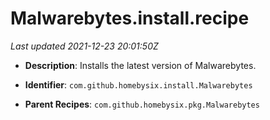# Malwarebytes.install.recipe

_Last updated 2021-12-23 20:01:50Z_

- **Description**: Installs the latest version of Malwarebytes.

- **Identifier**: `com.github.homebysix.install.Malwarebytes`

- **Parent Recipes**: `com.github.homebysix.pkg.Malwarebytes`
